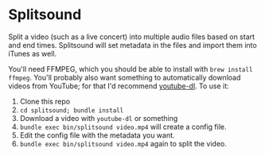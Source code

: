 # Splitsound

Split a video (such as a live concert) into multiple audio files based on start and end times. Splitsound will set metadata in the files and import them into iTunes as well.

You'll need FFMPEG, which you should be able to install with `brew install ffmpeg`. You'll probably also want something to automatically download videos from YouTube; for that I'd recommend [youtube-dl](https://rg3.github.io/youtube-dl/).
To use it:

1. Clone this repo
2. `cd splitsound; bundle install`
2. Download a video with `youtube-dl` or something
3. `bundle exec bin/splitsound video.mp4` will create a config file.
4. Edit the config file with the metadata you want.
5. `bundle exec bin/splitsound video.mp4` again to split the video.
